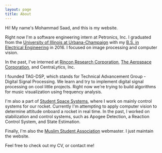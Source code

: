 ```yaml
---
layout: page
title: About
---
```


Hi! My name's Mohammad Saad, and this is my website.

Right now I'm a software engineering intern at Petronics, Inc. I graduated from the [University of Illinois at Urbana-Champaign](http://www.illinois.edu) with my [B.S. in Electrical Engineering](http://www.ece.illinois.edu/) in 2016. I focused on image processing and computer vision. 

In the past, I've interned at [Rincon Research Corporation](http://www.rincon.com/), [The Aerospace Corporation](http://www.aerospace.org/), and CentraLytics, Inc.

I founded TAG-DSP, which stands for Technical Advancement Group - Digital Signal Processing. We learn and try to implement digital signal processing on cool little projects. Right now we're trying to build algorithms for music visualization using frequency analysis.

I'm also a part of [Student Space Systems](http://www.studentspacesystems.org/), where I work on mainly control systems for our rocket. Currently I'm attempting to apply computer vision to determine attitude onboard a rocket in real time. In the past, I worked on stabilization and control systems, such as Apogee Detection, a Reaction Control System, and State Estimation.

Finally, I'm also the [Muslim Student Association](http://www.msauiuc.org) webmaster. I just maintain the website.

Feel free to check out my CV, or contact me!
